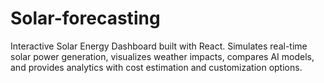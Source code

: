 # Solar-forecasting
Interactive Solar Energy Dashboard built with React. Simulates real-time solar power generation, visualizes weather impacts, compares AI models, and provides analytics with cost estimation and customization options.
